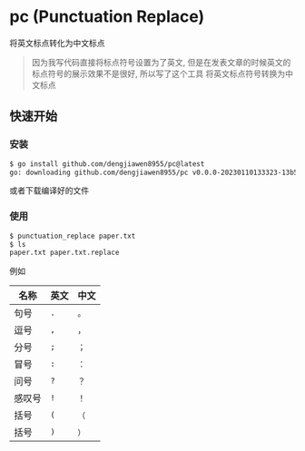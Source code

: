 # pc (Punctuation Replace)

将英文标点转化为中文标点

> 因为我写代码直接将标点符号设置为了英文, 但是在发表文章的时候英文的标点符号的展示效果不是很好, 所以写了这个工具
> 将英文标点符号转换为中文标点

## 快速开始

### 安装

```bash
$ go install github.com/dengjiawen8955/pc@latest
go: downloading github.com/dengjiawen8955/pc v0.0.0-20230110133323-13b5d6a49fb2
```

或者下载编译好的文件

### 使用

```bash
$ punctuation_replace paper.txt
$ ls
paper.txt paper.txt.replace
```

例如

|  名称   | 英文  | 中文
|  ----  | ----  | ----  |
| 句号    | `. ` | `。` |
| 逗号    | `, ` | `，` |
| 分号    | `; ` | `；` |
| 冒号    | `: ` | `：` |
| 问号    | `? ` | `？` |
| 感叹号  | `! ` | `！` |
| 括号    | `(` | `（` |
| 括号    | `)` | `）` | 